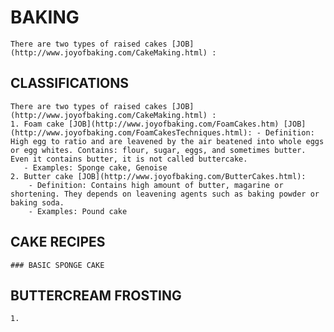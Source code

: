 # BAKING
    There are two types of raised cakes [JOB](http://www.joyofbaking.com/CakeMaking.html) : 

## CLASSIFICATIONS
    There are two types of raised cakes [JOB](http://www.joyofbaking.com/CakeMaking.html) : 
    1. Foam cake [JOB](http://www.joyofbaking.com/FoamCakes.htm) [JOB](http://www.joyofbaking.com/FoamCakesTechniques.html): - Definition: High egg to ratio and are leavened by the air beatened into whole eggs or egg whites. Contains: flour, sugar, eggs, and sometimes butter. Even it contains butter, it is not called buttercake.  
       - Examples: Sponge cake, Genoise 
    2. Butter cake [JOB](http://www.joyofbaking.com/ButterCakes.html):
        - Definition: Contains high amount of butter, magarine or shortening. They depends on leavening agents such as baking powder or baking soda.
        - Examples: Pound cake
## CAKE RECIPES
    ### BASIC SPONGE CAKE
## BUTTERCREAM FROSTING
    1. 
